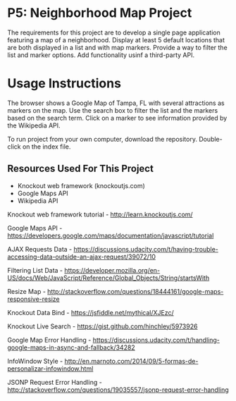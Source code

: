 P5: Neighborhood Map Project
============================
The requirements for this project are to develop a single page application featuring a map of a neighborhood. Display at least 5 default locations that are both displayed in a list and with map markers. Provide a way to filter the list and marker options. Add functionality usinf a third-party API.


Usage Instructions
==================

The browser shows a Google Map of Tampa, FL with several attractions as markers on the map. Use the search box to filter the list and the markers based on the search term. Click on a marker to see information provided by the Wikipedia API.

To run project from your own computer, download the repository. Double-click on the index file.

## Resources Used For This Project
- Knockout web framework (knockoutjs.com)
- Google Maps API
- Wikipedia API

Knockout web framework tutorial - http://learn.knockoutjs.com/

Google Maps API - https://developers.google.com/maps/documentation/javascript/tutorial

AJAX Requests Data - https://discussions.udacity.com/t/having-trouble-accessing-data-outside-an-ajax-request/39072/10

Filtering List Data - https://developer.mozilla.org/en-US/docs/Web/JavaScript/Reference/Global_Objects/String/startsWith

Resize Map - http://stackoverflow.com/questions/18444161/google-maps-responsive-resize

Knockout Data Bind - https://jsfiddle.net/mythical/XJEzc/

Knockout Live Search - https://gist.github.com/hinchley/5973926

Google Map Error Handling - https://discussions.udacity.com/t/handling-google-maps-in-async-and-fallback/34282

InfoWindow Style - http://en.marnoto.com/2014/09/5-formas-de-personalizar-infowindow.html

JSONP Request Error Handling - http://stackoverflow.com/questions/19035557/jsonp-request-error-handling
